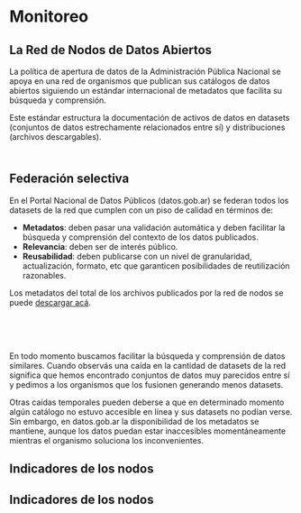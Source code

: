 <link rel="stylesheet" href="https://stackpath.bootstrapcdn.com/bootstrap/3.4.1/css/bootstrap.min.css" integrity="sha384-HSMxcRTRxnN+Bdg0JdbxYKrThecOKuH5zCYotlSAcp1+c8xmyTe9GYg1l9a69psu" crossorigin="anonymous">
<link type="text/css" rel="stylesheet" href="https://cdnjs.cloudflare.com/ajax/libs/font-awesome/5.8.2/css/all.min.css" media="all" />
<link rel="stylesheet" href="https://cdn.jsdelivr.net/gh/datosgobar/series-tiempo-ar-explorer@ts_components_2.6.3/dist/css/components.css" type="text/css">
<script src="https://cdnjs.cloudflare.com/ajax/libs/jquery/2.2.4/jquery.min.js"></script>
<script src="https://stackpath.bootstrapcdn.com/bootstrap/3.4.1/js/bootstrap.min.js" integrity="sha384-aJ21OjlMXNL5UyIl/XNwTMqvzeRMZH2w8c5cRVpzpU8Y5bApTppSuUkhZXN0VxHd" crossorigin="anonymous"></script>
<script type='text/javascript' src='https://cdn.jsdelivr.net/gh/datosgobar/series-tiempo-ar-explorer@ts_components_2.6.3/dist/js/components.js'></script>

<style>
.row {
    display: flex;
    justify-content: space-around;
    margin: auto;
}

.center-block {
    display: block;
    margin-left: auto;
    margin-right: auto;
}

.full-width {
    width: 100%;
}

.exportable-graph {
    width: 100%;
}

.cardWrapper {
    display: block;
    margin-left: auto;
    margin-right: auto;
    margin-bottom: 10px;
}
.card.full {
    -webkit-box-shadow: 0px 0px 5px 0px rgba(0, 0, 0, 0.5);
    background: #ffffff;
    border-radius: 4px;
    box-shadow: 0 2px 2px rgba(0,0,0,0.2);
}
</style>

# Monitoreo

## La Red de Nodos de Datos Abiertos

La política de apertura de datos de la Administración Pública Nacional se apoya en una red de organismos que publican sus catálogos de datos abiertos siguiendo un estándar internacional de metadatos que facilita su búsqueda y comprensión.

Este estándar estructura la documentación de activos de datos en datasets (conjuntos de datos estrechamente relacionados entre sí) y distribuciones (archivos descargables).

<div class="row panels-row">
    <div id="catalogos-red-card" class="col-xs-12 col-sm-4 col-md-4 cardWrapper"></div>
    <div id="datasets-red-card2" class="col-xs-12 col-sm-4 col-md-4 cardWrapper"></div>
    <div id="distribuciones-red-card" class="col-xs-12 col-sm-4 col-md-4 cardWrapper"></div>
</div>


## Federación selectiva

En el Portal Nacional de Datos Públicos (datos.gob.ar) se federan todos los datasets de la red que cumplen con un piso de calidad en términos de:

* **Metadatos**: deben pasar una validación automática y deben facilitar la búsqueda y comprensión del contexto de los datos publicados.
* **Relevancia**: deben ser de interés público.
* **Reusabilidad**: deben publicarse con un nivel de granularidad, actualización, formato, etc que garanticen posibilidades de reutilización razonables.

Los metadatos del total de los archivos publicados por la red de nodos se puede [descargar acá](https://infra.datos.gob.ar/catalog/modernizacion/dataset/8/distribution/8.3/download/distribuciones.csv).

<div class="row panels-row">
    <div class="col-xs-12 col-sm-12 col-md-6 center-block">
        <div class="row panels-row">
            <div id="datasets-red-card" class="col-xs-12 col-sm-6 col-md-6 cardWrapper"></div>
            <div id="datasets-validos-red-card" class="col-xs-12 col-sm-6 col-md-6 cardWrapper"></div>
        </div>
    </div>
    <div class="col-xs-12 col-sm-12 col-md-6 center-block">
        <div class="row panels-row">
            <div id="datasets-federados-card" class="col-xs-12 col-sm-6 col-md-6 cardWrapper"></div>
            <div id="datasets-federados-pct-card" class="col-xs-12 col-sm-6 col-md-6 cardWrapper"></div>
        </div>
    </div>
</div>
<div class="row panels-row">
    <div id="datasets-federados-graphic" style="margin-bottom: 40px;" class="col-xs-12 col-sm-12 col-md-6 full-width center-block"></div>
</div>

En todo momento buscamos facilitar la búsqueda y comprensión de datos similares. Cuando observás una caída en la cantidad de datasets de la red significa que hemos encontrado conjuntos de datos muy parecidos entre sí y pedimos a los organismos que los fusionen generando menos datasets.

Otras caídas temporales pueden deberse a que en determinado momento algún catálogo no estuvo accesible en línea y sus datasets no podían verse. Sin embargo, en datos.gob.ar la disponibilidad de los metadatos se mantiene, aunque los datos puedan estar inaccesibles momentáneamente mientras el organismo soluciona los inconvenientes.

## Indicadores de los nodos



## Indicadores de los nodos


<script>
    window.onload = function() {
        // COLORES SUGERIDOS "#0072BB","#2E7D33","#C62828","#F9A822","#6A1B99", "#EC407A","#C2185B","#6A1B99","#039BE5","#6EA100"

        // componentes de series de tiempo para cada sección

        // SECCION: Indice de Precios al Consumidor Nacional
        TSComponents.Card.render('datasets-red-card', {
            serieId: "ddaa_apn_002",
            color: '#0072BB',
            hasChart: 'none',
            title: "Datasets en toda la red",
            links: "none",
            units: "",
            source: "",
            hasFrame: false
        })

        TSComponents.Card.render('datasets-validos-red-card', {
            serieId: "ddaa_apn_006",
            color: '#2E7D33',
            hasChart: 'none',
            title: "Datasets metadatos válidos en toda la red",
            links: "none",
            units: "",
            source: "",
            hasFrame: false
        })

        TSComponents.Card.render('datasets-federados-card', {
            serieId: "ddaa_datosgobar_002",
            color: '#C62828',
            hasChart: 'none',
            title: "Datasets federados en datos.gob.ar",
            links: "none",
            units: "",
            source: "",
            hasFrame: false
        })

        TSComponents.Card.render('datasets-federados-pct-card', {
            serieId: 'ddaa_apn_005',
            color: '#EC407A',
            hasChart: 'none',
            title: "Datasets federados en datos.gob.ar (%)",
            links: "none",
            units: "",
            source: "",
            hasFrame: false
        })

        TSComponents.Graphic.render('datasets-federados-graphic', {
            graphicUrl: 'https://apis.datos.gob.ar/series/api/series/?ids=ddaa_apn_002,ddaa_apn_006,ddaa_datosgobar_002',
            chartTypes: {
                "ddaa_apn_002": "area",
                "ddaa_apn_006": "area",
                "ddaa_datosgobar_002": "area"
            }
        })

        TSComponents.Card.render('catalogos-red-card', {
            serieId: 'ddaa_apn_001',
            title: "Catálogos"
        })

        TSComponents.Card.render('datasets-red-card2', {
            serieId: 'ddaa_apn_002',
            title: "Datasets"
        })

        TSComponents.Card.render('distribuciones-red-card', {
            serieId: 'ddaa_apn_009',
            title: "Distribuciones"
        })

    }
</script>
